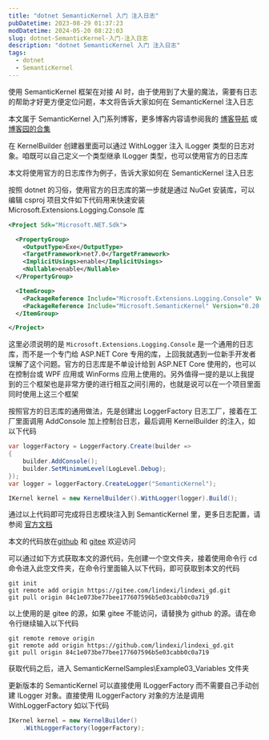 ```yaml
---
title: "dotnet SemanticKernel 入门 注入日志"
pubDatetime: 2023-08-29 01:37:23
modDatetime: 2024-05-20 08:22:03
slug: dotnet-SemanticKernel-入门-注入日志
description: "dotnet SemanticKernel 入门 注入日志"
tags:
  - dotnet
  - SemanticKernel
---
```





使用 SemanticKernel 框架在对接 AI 时，由于使用到了大量的魔法，需要有日志的帮助才好更方便定位问题，本文将告诉大家如何在 SemanticKernel 注入日志

<!--more-->


<!-- CreateTime:2023/8/29 9:37:23 -->
<!-- 发布 -->

本文属于 SemanticKernel 入门系列博客，更多博客内容请参阅我的 [博客导航](https://blog.lindexi.com/post/%E5%8D%9A%E5%AE%A2%E5%AF%BC%E8%88%AA.html ) 或 [博客园的合集](https://www.cnblogs.com/lindexi/collections/6439)

在 KernelBuilder 创建器里面可以通过 WithLogger 注入 ILogger 类型的日志对象。咱既可以自己定义一个类型继承 ILogger 类型，也可以使用官方的日志库

本文将使用官方的日志库作为例子，告诉大家如何在 SemanticKernel 注入日志

按照 dotnet 的习俗，使用官方的日志库的第一步就是通过 NuGet 安装库，可以编辑 csproj 项目文件如下代码用来快速安装 Microsoft.Extensions.Logging.Console 库

```xml
<Project Sdk="Microsoft.NET.Sdk">

  <PropertyGroup>
    <OutputType>Exe</OutputType>
    <TargetFramework>net7.0</TargetFramework>
    <ImplicitUsings>enable</ImplicitUsings>
    <Nullable>enable</Nullable>
  </PropertyGroup>

  <ItemGroup>
    <PackageReference Include="Microsoft.Extensions.Logging.Console" Version="7.0.0" />
    <PackageReference Include="Microsoft.SemanticKernel" Version="0.20.230821.4-preview" />
  </ItemGroup>

</Project>
```

这里必须说明的是 `Microsoft.Extensions.Logging.Console` 是一个通用的日志库，而不是一个专门给 ASP.NET Core 专用的库，上回我就遇到一位新手开发者误解了这个问题。官方的日志库是不单设计给到 ASP.NET Core 使用的，也可以在控制台或 WPF 应用或 WinForms 应用上使用的。另外值得一提的是以上我提到的三个框架也是非常方便的进行相互之间引用的，也就是说可以在一个项目里面同时使用上这三个框架

按照官方的日志库的通用做法，先是创建出 LoggerFactory 日志工厂，接着在工厂里面调用 AddConsole 加上控制台日志，最后调用 KernelBuilder 的注入，如以下代码

```csharp
var loggerFactory = LoggerFactory.Create(builder =>
{
    builder.AddConsole();
    builder.SetMinimumLevel(LogLevel.Debug);
});
var logger = loggerFactory.CreateLogger("SemanticKernel");

IKernel kernel = new KernelBuilder().WithLogger(logger).Build();
```

通过以上代码即可完成将日志模块注入到 SemanticKernel 里，更多日志配置，请参阅 [官方文档](https://learn.microsoft.com/en-us/aspnet/core/fundamentals/logging/?view=aspnetcore-7.0)

本文的代码放在[github](https://github.com/lindexi/lindexi_gd/tree/84c1e073be77bee177607596b5e03cabb0c0a719/SemanticKernelSamples/Example03_Variables) 和 [gitee](https://gitee.com/lindexi/lindexi_gd/tree/84c1e073be77bee177607596b5e03cabb0c0a719/SemanticKernelSamples/Example03_Variables) 欢迎访问

可以通过如下方式获取本文的源代码，先创建一个空文件夹，接着使用命令行 cd 命令进入此空文件夹，在命令行里面输入以下代码，即可获取到本文的代码

```
git init
git remote add origin https://gitee.com/lindexi/lindexi_gd.git
git pull origin 84c1e073be77bee177607596b5e03cabb0c0a719
```

以上使用的是 gitee 的源，如果 gitee 不能访问，请替换为 github 的源。请在命令行继续输入以下代码

```
git remote remove origin
git remote add origin https://github.com/lindexi/lindexi_gd.git
git pull origin 84c1e073be77bee177607596b5e03cabb0c0a719
```

获取代码之后，进入 SemanticKernelSamples\Example03_Variables 文件夹

更新版本的 SemanticKernel 可以直接使用 ILoggerFactory 而不需要自己手动创建 ILogger 对象。直接使用 ILoggerFactory 对象的方法是调用 WithLoggerFactory 如以下代码

```csharp
IKernel kernel = new KernelBuilder()
    .WithLoggerFactory(loggerFactory);
```

